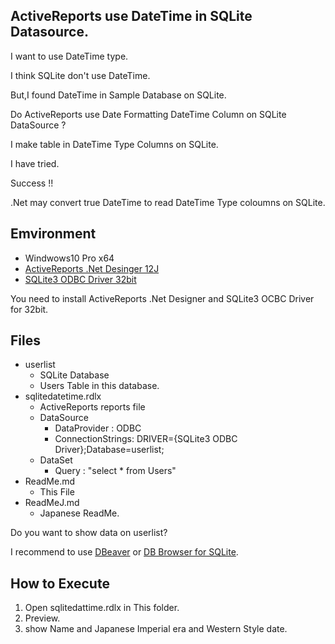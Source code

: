 ActiveReports use DateTime in SQLite Datasource.
---------------------------------------

I want to use DateTime type.

I think SQLite don't use DateTime.

But,I found DateTime in Sample Database on SQLite.

Do ActiveReports use Date Formatting DateTime Column on SQLite DataSource ?

I make table in DateTime Type Columns on SQLite.

I have tried.

Success !!

.Net may convert true DateTime to read DateTime Type coloumns on SQLite.

## Emvironment

- Windwows10 Pro x64
- [ActiveReports .Net Desinger 12J](https://www.grapecity.co.jp/developer/activereports)
- [SQLite3 ODBC Driver 32bit](http://www.ch-werner.de/sqliteodbc/sqliteodbc.exe)

You need to install ActiveReports .Net Designer and SQLite3 OCBC Driver for 32bit.

## Files

- userlist
    - SQLite Database
    - Users Table in this database.
- sqlitedatetime.rdlx
    - ActiveReports reports file
    - DataSource
        - DataProvider : ODBC 
        - ConnectionStrings: DRIVER={SQLite3 ODBC Driver};Database=userlist;
    - DataSet
        - Query : "select * from Users"
- ReadMe.md
    - This File
- ReadMeJ.md
    - Japanese ReadMe.


Do you want to show data on userlist?

I recommend to use [DBeaver](https://dbeaver.io/) or [DB Browser for SQLite](https://sqlitebrowser.org/).

## How to Execute

1. Open sqlitedattime.rdlx in This folder.
2. Preview.
3. show Name and Japanese Imperial era and Western Style date.
